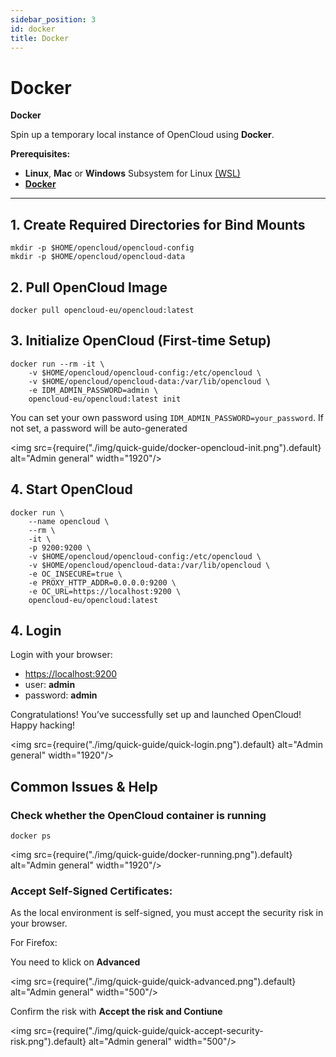 ```yaml
---
sidebar_position: 3
id: docker
title: Docker
---
```


# Docker
**Docker**

Spin up a temporary local instance of OpenCloud using **Docker**.


**Prerequisites:**
- **Linux**, **Mac** or **Windows** Subsystem for Linux [(WSL)](https://learn.microsoft.com/en-us/windows/wsl/install)
- [**Docker**](https://docs.docker.com/compose/install/)


---

##  1. Create Required Directories for Bind Mounts

```Shell
mkdir -p $HOME/opencloud/opencloud-config
mkdir -p $HOME/opencloud/opencloud-data
```

## 2. Pull OpenCloud Image

```Shell
docker pull opencloud-eu/opencloud:latest
```

## 3.  Initialize OpenCloud (First-time Setup)

```Shell
docker run --rm -it \
    -v $HOME/opencloud/opencloud-config:/etc/opencloud \
    -v $HOME/opencloud/opencloud-data:/var/lib/opencloud \
    -e IDM_ADMIN_PASSWORD=admin \
    opencloud-eu/opencloud:latest init
```

You can set your own password using `IDM_ADMIN_PASSWORD=your_password`. If not set, a password will be auto-generated

<img src={require("./img/quick-guide/docker-opencloud-init.png").default} alt="Admin general" width="1920"/>


## 4. Start OpenCloud

```Shell
docker run \
    --name opencloud \
    --rm \
    -it \
    -p 9200:9200 \
    -v $HOME/opencloud/opencloud-config:/etc/opencloud \
    -v $HOME/opencloud/opencloud-data:/var/lib/opencloud \
    -e OC_INSECURE=true \
    -e PROXY_HTTP_ADDR=0.0.0.0:9200 \
    -e OC_URL=https://localhost:9200 \
    opencloud-eu/opencloud:latest
```

## 4. Login

Login with your browser:
- [https://localhost:9200](https://localhost:9200)
- user: **admin**
- password: **admin**

Congratulations! You’ve successfully set up and launched OpenCloud! Happy hacking!

<img src={require("./img/quick-guide/quick-login.png").default} alt="Admin general" width="1920"/>

## Common Issues & Help
### Check whether the OpenCloud container is running

```Shell
docker ps
```

<img src={require("./img/quick-guide/docker-running.png").default} alt="Admin general" width="1920"/>


### Accept Self-Signed Certificates:

As the local environment is self-signed, you must accept the security risk in your browser.

For Firefox:

You need to klick on **Advanced**

<img src={require("./img/quick-guide/quick-advanced.png").default} alt="Admin general" width="500"/>

Confirm the risk with **Accept the risk and Contiune**

<img src={require("./img/quick-guide/quick-accept-security-risk.png").default} alt="Admin general" width="500"/>

